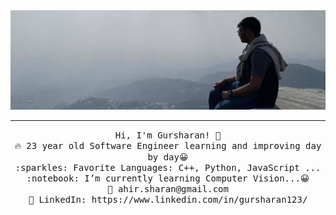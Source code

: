 <img src="https://raw.githubusercontent.com/ahirsharan/ahirsharan/main/github_prof.jpg"/>
 <hr></hr>
<p align="center">
  <samp>
    Hi, I'm Gursharan! 👋 <br>
    🔥 23 year old Software Engineer learning and improving day by day😀<br>
    :sparkles: Favorite Languages: C++, Python, JavaScript ... <br>
    :notebook: I’m currently learning Computer Vision...😀  <br>
    💌	ahir.sharan@gmail.com <br>
    💼 LinkedIn: https://www.linkedin.com/in/gursharan123/ <br>
  </samp>
</p>


